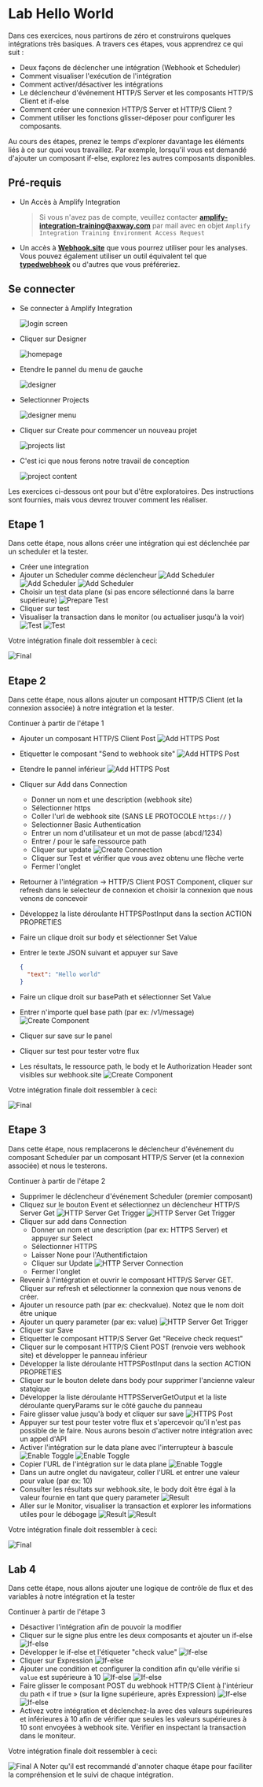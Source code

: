 # Lab Hello World

Dans ces exercices, nous partirons de zéro et construirons quelques intégrations très basiques.
A travers ces étapes, vous apprendrez ce qui suit :

* Deux façons de déclencher une intégration (Webhook et Scheduler)
* Comment visualiser l'exécution de l'intégration
* Comment activer/désactiver les intégrations
* Le déclencheur d'événement HTTP/S Server et les composants HTTP/S Client et if-else
* Comment créer une connexion HTTP/S Server et HTTP/S Client ?
* Comment utiliser les fonctions glisser-déposer pour configurer les composants.

Au cours des étapes, prenez le temps d'explorer davantage les éléments liés à ce sur quoi vous travaillez. Par exemple, lorsqu'il vous est demandé d'ajouter un composant if-else, explorez les autres composants disponibles.


## Pré-requis

* Un Accès à Amplify Integration
  > Si vous n'avez pas de compte, veuillez contacter **[amplify-integration-training@axway.com](mailto:amplify-integration-training@axway.com?subject=Amplify%20Integration%20-%20Training%20Environment%20Access%20Request&body=Hi%2C%0D%0A%0D%0ACould%20you%20provide%20me%20with%20access%20to%20an%20environment%20where%20I%20can%20practice%20the%20Amplify%20Integration%20e-Learning%20labs%20%3F%0D%0A%0D%0ABest%20Regards.%0D%0A)**  par mail avec en objet `Amplify Integration Training Environment Access Request`
* Un accès à [**Webhook.site**](https://webhook.site/) que vous pourrez utiliser pour les analyses. Vous pouvez également utiliser un outil équivalent tel que [**typedwebhook**](https://typedwebhook.tools/) ou d'autres que vous préféreriez.

## Se connecter

* Se connecter à Amplify Integration

  ![login screen](../images/login-screen.png)

* Cliquer sur Designer

  ![homepage](../images/homepage.png)

* Etendre le pannel du menu de gauche

  ![designer](../images/designer.png)

* Selectionner Projects

  ![designer menu](../images/designer-menu.png)

* Cliquer sur  Create pour commencer un nouveau projet

  ![projects list](../images/projects-list.png)

* C'est ici que nous ferons notre travail de conception

  ![project content](../images/project-content.png)

Les exercices ci-dessous ont pour but  d'être exploratoires. Des instructions sont fournies, mais vous devrez trouver comment les réaliser.
## Etape 1

Dans cette étape, nous allons créer une intégration qui est déclenchée par un scheduler et la tester.

* Créer une integration
* Ajouter un Scheduler comme déclencheur
  ![Add Scheduler](../images/lab1-add-scheduler-a.png)
  ![Add Scheduler](../images/lab1-add-scheduler-b.png)
  ![Add Scheduler](../images/lab1-add-scheduler-c.png)
* Choisir un test data plane (si pas encore sélectionné dans la barre supérieure)
  ![Prepare Test](../images/lab1-prepare-test.png)
* Cliquer sur test
* Visualiser la transaction dans le monitor (ou actualiser jusqu'à la voir)
  ![Test](../images/lab1-test-a.png)
  ![Test](../images/lab1-test-b.png)

Votre intégration finale doit ressembler à ceci:

![Final](../images/lab1-final-a.png)

## Etape 2

Dans cette étape, nous allons ajouter un composant HTTP/S Client (et la connexion associée) à notre intégration et la tester.

Continuer à partir de l'étape 1

* Ajouter un composant HTTP/S Client Post
  ![Add HTTPS Post](../images/lab2-add-https-post-a.png)
* Etiquetter le  composant "Send to webhook site"
  ![Add HTTPS Post](../images/lab2-add-https-post-b.png)
* Etendre le pannel inférieur
  ![Add HTTPS Post](../images/lab2-add-https-post-c.png)
* Cliquer sur Add dans Connection
  * Donner un nom et une description (webhook site)
  * Sélectionner https
  * Coller l'url de webhook site (SANS LE PROTOCOLE `https://` )
  * Selectionner  Basic Authentication
  * Entrer un nom d'utilisateur et un mot de passe (abcd/1234)
  * Entrer / pour le safe ressource path
  * Cliquer sur update
    ![Create Connection](../images/lab2-create-connection-a.png)
  * Cliquer sur Test et vérifier que vous avez obtenu une flèche verte
  * Fermer l'onglet
* Retourner à l'intégration -> HTTP/S Client POST Component, cliquer sur refresh dans le selecteur de connexion et choisir la connexion que nous venons de concevoir
* Développez la liste déroulante HTTPSPostInput dans la section ACTION PROPRETIES
* Faire un clique droit sur body et sélectionner Set Value
* Entrer le texte JSON suivant et appuyer sur Save


  ```json
  {
    "text": "Hello world"
  ‌}
  ```

* Faire un clique droit sur basePath et sélectionner Set Value 
* Entrer n'importe quel base path (par ex: /v1/message)
  ![Create Component](../images/lab2-create-http-post-component-a.png)
* Cliquer sur  save sur le panel
* Cliquer sur test pour tester votre flux
* Les résultats, le ressource path, le body et le Authorization Header sont visibles sur webhook.site
  ![Create Component](../images/lab2-test-results-a.png)

Votre intégration finale doit ressembler à ceci:

![Final](../images/lab2-final-a.png)

## Etape 3

Dans cette étape, nous remplacerons le déclencheur d'événement du composant Scheduler par un composant HTTP/S Server (et la connexion associée) et nous le testerons.

Continuer à partir de l'étape 2 

* Supprimer le déclencheur d'événement Scheduler (premier composant)
* Cliquez sur le bouton Event et sélectionnez un déclencheur HTTP/S Server Get
  ![HTTP Server Get Trigger](../images/lab3-add-https-get-trigger-a.png)
  ![HTTP Server Get Trigger](../images/lab3-add-https-get-trigger-b.png)
* Cliquer sur add dans Connection
  * Donner un nom et une description (par ex: HTTPS Server) et appuyer sur Select
  * Sélectionner HTTPS
  * Laisser None pour l'Authentifictaion
  * Cliquer sur Update
  ![HTTP Server Connection](../images/lab3-https-connection-a.png)
  * Fermer l'onglet 
* Revenir à l'intégration et ouvrir le composant HTTP/S Server GET. Cliquer sur refresh et sélectionner la connexion que nous venons de créer.
* Ajouter un resource path (par ex: checkvalue). Notez que le nom doit être unique
* Ajouter un query parameter (par ex: value)
  ![HTTP Server Get Trigger](../images/lab3-add-https-get-trigger-c.png)
* Cliquer sur  Save 
* Etiquetter le composant HTTP/S Server Get "Receive check request"
* Cliquer sur le composant HTTP/S Client POST (renvoie vers webhook site) et développer le panneau inférieur
* Développer la liste déroulante HTTPSPostInput dans la section ACTION PROPRETIES
* Cliquer sur le bouton delete dans body pour supprimer l'ancienne valeur statqique 
* Développer la liste déroulante HTTPSServerGetOutput et la liste déroulante queryParams sur le côté gauche du panneau
* Faire glisser value jusqu'à body et cliquer sur save 
  ![HTTPS Post](../images/lab3-create-http-post-component-a.png)
* Appuyer sur test pour tester votre flux et s'apercevoir qu'il n'est pas possible de le faire. Nous aurons besoin d'activer notre intégration avec un appel d'API
* Activer l'intégration sur le data plane avec l'interrupteur à bascule
  ![Enable Toggle](../images/lab3-enable-a.png)
  ![Enable Toggle](../images/lab3-enable-b.png)
* Copier l'URL de l'intégration sur le data plane 
  ![Enable Toggle](../images/lab3-enable-c.png)
* Dans un autre onglet du navigateur, coller l'URL et entrer une valeur pour value (par ex: 10)
* Consulter les résultats sur webhook.site, le body doit être égal à la valeur fournie en tant que query parameter 
  ![Result](../images/lab3-result-a.png)
* Aller sur le  Monitor, visualiser la transaction et explorer les informations utiles pour le débogage
  ![Result](../images/lab3-result-b.png)
  ![Result](../images/lab3-result-c.png)


Votre intégration finale doit ressembler à ceci:

![Final](../images/lab3-final-a.png)


## Lab 4

Dans cette étape, nous allons ajouter une logique de contrôle de flux et des variables à notre intégration et la tester

Continuer à partir de l'étape 3

* Désactiver l'intégration afin de pouvoir la modifier 
* Cliquer sur le signe plus entre les deux composants et ajouter un if-else
  ![If-else](../images/lab4-ifelse-a.png)
* Développer le if-else et l'étiqueter "check value"
  ![If-else](../images/lab4-ifelse-b.png)
* Cliquer sur Expression
  ![If-else](../images/lab4-ifelse-c.png)
* Ajouter une condition et configurer la condition afin qu'elle vérifie si `value` est supérieure à 10
  ![If-else](../images/lab4-ifelse-d.png)
  ![If-else](../images/lab4-ifelse-e.png)
* Faire glisser le composant POST du webhook HTTP/S Client à l'intérieur du path « if true » (sur la ligne supérieure, après Expression)
  ![If-else](../images/lab4-ifelse-f.png)
  ![If-else](../images/lab4-ifelse-g.png)
* Activez votre intégration et déclenchez-la avec des valeurs supérieures et inférieures à 10 afin de  vérifier que seules les valeurs supérieures à 10 sont envoyées à webhook site. Vérifier en inspectant la transaction dans le moniteur.

Votre intégration finale doit ressembler à ceci:

![Final](../images/lab4-final-a.png)
A Noter qu'il est recommandé d'annoter chaque étape pour faciliter la compréhension et le suivi de chaque intégration.